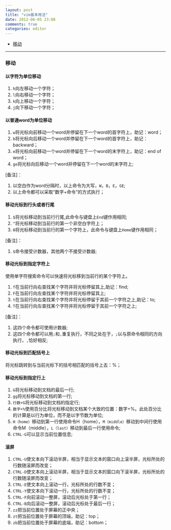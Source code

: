 ```yaml
---
layout: post
title: "vim基本用法"
date: 2012-06-05 23:08
comments: true
categories: editor
---
```


*    [移动](#move)

<!---
################################################################################
-->
<hr />
<h3 id="move">移动</h3>

#### 以字符为单位移动 ####
1. `h`向左移动一个字符；
2. `l`向右移动一个字符；
3. `k`向上移动一个字符；
4. `j`向下移动一个字符；

#### 以普通word为单位移动 ####
1. `w`将光标向前移动一个word并停留在下一个word的首字符上，助记：word；
2. `b`将光标向后移动一个word并停留在下一个word的首字符上，助记：backward；
3. `e`将光标向前移动一个word并停留在下一个word的末字符上，助记：end of word；
4. `ge`将光标向后移动一个word并停留在下一个word的末字符上;

[备注]：

1. 以空白作为word分隔时，以上命令为大写，`W`，`B`，`E`，`GE`;
2. 以上命令都可以采取“数字+命令”的方式执行；

#### 移动光标到行头或者行尾 ####
1. `$`将光标移动到当前行行尾,此命令与键盘上`End`键作用相同;
2. `^`将光标移动到当前行的第一个非空白字符上；
3. `0`将光标移动到当前行的第一个字符上，此命令与键盘上`Home`键作用相同；

[备注]：

1. `$`命令接受计数器，其他两个不接受计数器;

#### 移动光标到指定字符上 ####
使用单字符搜索命令可以快速将光标移到当前行的某个字符上。

1. `f`在当前行向右查找某个字符并将光标停留其上,助记：find;
2. `F`在当前行向左查找某个字符并将光标停留其上;
3. `t`在当前行向右查找某个字符并将光标停留于其前一个字符之上,助记：to;
4. `T`在当前行向左查找某个字符并将光标停留于其前一个字符之上;

[备注]：

1. 这四个命令都可使用计数器;
2. 这四个命令都可以用`;`和`,`重复执行，不同之处在于，`;`以与原命令相同的方向执行，`,`恰好相反;

#### 移动光标到匹配括号上 ####
将光标跳转到与当前光标下的括号相匹配的括号上去：%；

#### 移动光标到指定行上 ####
1. `G`将光标移动到文档的最后一行;
2. `gg`将光标移动到文档的第一行;
3. `行数+G`将光标移动到文档的指定行;
4. `数字+%`使用百分比将光标移动到文档某个大致的位置：数字+%。此处百分比的计算是以行为单位，而不是以字节数为单位;
5. `H（home）`移动到第一行使用命令H（home），`M（middle）`移动到中间行使用命令M（middle），`L（last）`移动到最后一行使用命令;
6. `CTRL-G`可以显示当前位置信息;

#### 滚屏 ####
1. `CTRL-U`使文本向下滚动半屏，相当于显示文本的窗口向上滚半屏，光标所处的行数随滚屏而改变；
2. `CTRL-D`使文本向上滚动半屏，相当于显示文本的窗口向下滚半屏，光标所处的行数随滚屏而改变；
3. `CTRL-E`使文本向上滚动一行，光标所处的行数不变；
4. `CTRL-Y`使文本向下滚动一行，光标所处的行数不变；
5. `CTRL-F`向前滚动一整屏，滚动后光标处于第一行；
6. `CTRL-B`向后滚动一整屏，滚动后光标处于最后一行；
7. `zz`把当前位置处于屏幕的正中央；
8. `zt`把当前位置处于屏幕的顶端，助记：top；
9. `zb`把当前位置处于屏幕的底端，助记：bottom；

